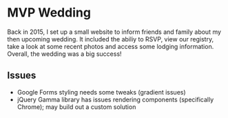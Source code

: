# MVP Wedding

Back in 2015, I set up a small website to inform friends and family about my then upcoming wedding. It included the abiliy to RSVP, view our registry, take a look at some recent photos and access some lodging information. Overall, the wedding was a big success!

## Issues

* Google Forms styling needs some tweaks (gradient issues)
* jQuery Gamma library has issues rendering components (specifically Chrome); may build out a custom solution
